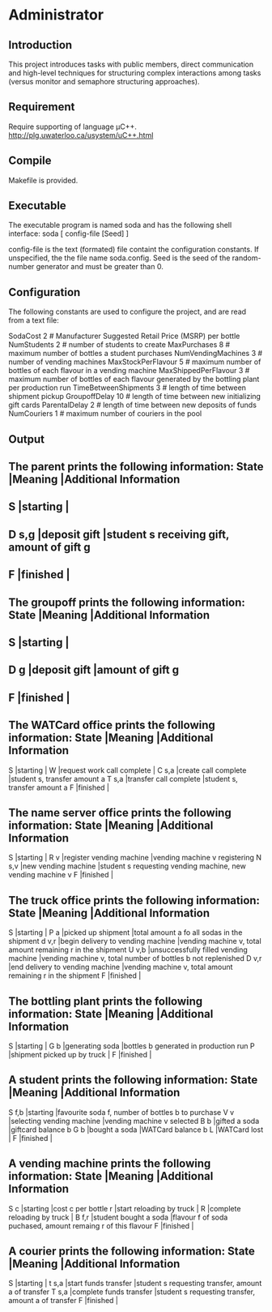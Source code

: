 # Administrator


Introduction
------------
This project introduces tasks with public members, direct communication and high-level techniques for structuring complex interactions among tasks (versus monitor and semaphore structuring approaches).


Requirement
-----------
Require supporting of language μC++.
http://plg.uwaterloo.ca/usystem/uC++.html


Compile
-------
Makefile is provided.


Executable
----------
The executable program is named soda and has the following shell interface:
  soda [ config-file [Seed] ]

config-file is the text (formated) file containt the configuration constants. If unspecified, the the file name soda.config.
Seed is the seed of the random-number generator and must be greater than 0.


Configuration
-------------
The following constants are used to configure the project, and are read from a text file:

  SodaCost                2    # Manufacturer Suggested Retail Price (MSRP) per bottle
  NumStudents             2    # number of students to create
  MaxPurchases            8    # maximum number of bottles a student purchases
  NumVendingMachines      3    # number of vending machines
  MaxStockPerFlavour      5    # maximum number of bottles of each flavour in a vending machine
  MaxShippedPerFlavour    3    # maximum number of bottles of each flavour generated by the bottling plant per production run
  TimeBetweenShipments    3    # length of time between shipment pickup
  GroupoffDelay          10    # length of time between new initializing gift cards
  ParentalDelay           2    # length of time between new deposits of funds
  NumCouriers             1    # maximum number of couriers in the pool


Output
------

The parent prints the following information:
  State     |Meaning          |Additional  Information
  ----------------------------------------------------
  S         |starting         |
  ----------------------------------------------------
  D s,g     |deposit gift     |student s receiving gift, amount of gift g
  ----------------------------------------------------
  F         |finished         |
  ----------------------------------------------------


The groupoff prints the following information:
  State     |Meaning          |Additional  Information
  ----------------------------------------------------
  S         |starting         |
  ----------------------------------------------------
  D g       |deposit gift     |amount of gift g
  ----------------------------------------------------
  F         |finished         |
  ----------------------------------------------------


The WATCard office prints the following information:
  State     |Meaning                        |Additional Information
  -----------------------------------------------------------------
  S         |starting                       |
  W         |request work call complete     |
  C s,a     |create call complete           |student s, transfer amount a
  T s,a     |transfer call complete         |student s, transfer amount a
  F         |finished                       |
  
  
The name server office prints the following information:
  State     |Meaning                        |Additional Information
  -----------------------------------------------------------------
  S         |starting                       |
  R v       |register vending machine       |vending machine v registering
  N s,v     |new vending machine            |student s requesting vending machine, new vending machine v
  F         |finished                       |
  
  
The truck office prints the following information:
  State     |Meaning                                |Additional Information
  -------------------------------------------------------------------------
  S         |starting                               |
  P a       |picked up shipment                     |total amount a fo all sodas in the shipment
  d v,r     |begin delivery to vending machine      |vending machine v, total amount remaining r in the shipment
  U v,b     |unsuccessfully filled vending machine  |vending machine v, total number of bottles b not replenished
  D v,r     |end delivery to vending machine        |vending machine v, total amount remaining r in the shipment
  F         |finished                               | 
  
  
The bottling plant prints the following information:
  State     |Meaning                          |Additional  Information
  --------------------------------------------------------------------
  S         |starting                         |
  G b       |generating soda                  |bottles b generated in production run
  P         |shipment picked up by truck      |
  F         |finished                         |
  
  
A student prints the following information:
  State     |Meaning                          |Additional  Information
  --------------------------------------------------------------------
  S f,b     |starting                         |favourite soda f, number of bottles b to purchase
  V v       |selecting vending machine        |vending machine v selected
  B b       |gifted a soda                    |giftcard balance b
  G b       |bought a soda                    |WATCard balance b
  L         |WATCard lost                     |
  F         |finished                         |  
  
  
A vending machine prints the following information:
  State     |Meaning                          |Additional  Information
  --------------------------------------------------------------------
  S c       |starting                         |cost c per bottle
  r         |start reloading by truck         |
  R         |complete reloading by truck      |
  B f,r     |student bought a soda            |flavour f of soda puchased, amount remaing r of this flavour
  F         |finished                         |  
  
  
A courier prints the following information:
  State     |Meaning                          |Additional  Information
  --------------------------------------------------------------------
  S         |starting                         |
  t s,a     |start funds transfer             |student s requesting transfer, amount a of transfer
  T s,a     |complete funds transfer          |student s requesting transfer, amount a of transfer
  F         |finished                         |  
